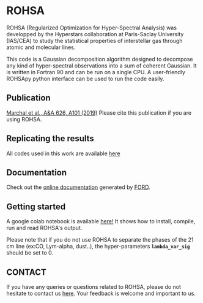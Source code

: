 # ROHSA

ROHSA (Regularized Optimization for Hyper-Spectral Analysis) was developped by the Hyperstars collaboration at Paris-Saclay University (IAS/CEA) to study the statistical properties of interstellar gas through atomic and molecular lines.

This code is a Gaussian decomposition algorithm designed to decompose any kind of hyper-spectral observations into a sum of coherent Gaussian. It is written in Fortran 90 and can be run on a single CPU. A user-friendly ROHSApy python interface can be used to run the code easily.

## Publication
[Marchal et al., A&A 626, A101 (2019)](https://ui.adsabs.harvard.edu/abs/2019A%26A...626A.101M/abstract)
Please cite this publication if you are using ROHSA. 

## Replicating the results
All codes used in this work are available [here](https://github.com/antoinemarchal/ROHSA/tree/master/publication)

## Documentation
Check out the [online documentation](https://antoinemarchal.github.io/ROHSA/lists/files.html) generated by [FORD](https://github.com/cmacmackin/ford).

## Getting started
A google colab notebook is available [here!](https://github.com/antoinemarchal/ROHSA/blob/master/ROHSApy.ipynb) It shows how to install, compile, run and read ROHSA's output.

Please note that if you do not use ROHSA to separate the phases of the 21 cm line (ex:CO, Lym-alpha, dust..), the hyper-parameters **`lambda_var_sig`** should be set to 0. 

## CONTACT 
If you have any queries or questions related to ROHSA, please do not hesitate to contact us [here](amarchal@cita.utoronto.ca). Your feedback is welcome and important to us. 



